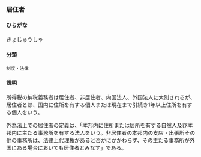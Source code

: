 <div style="display:none;">

## [あ行](securities-terms?id=あ行)
## [か行](securities-terms?id=か行)

</div>

### 居住者

#### ひらがな

きょじゅうしゃ

#### 分類

`制度・法律`

#### 説明

所得税の納税義務者は居住者、非居住者、内国法人、外国法人に大別されるが、居住者とは、国内に住所を有する個人または現在まで引続き1年以上住所を有する個人をいう。
 
外為法上での居住者の定義は、「本邦内に住所または居所を有する自然人及び本邦内に主たる事務所を有する法人をいう。非居住者の本邦内の支店・出張所その他の事務所は、法律上代理権があると否かにかかわらず、その主たる事務所が外国にある場合においても居住者とみなす」である。 

<div style="display:none;">

## [さ行](securities-terms?id=さ行)
## [た行](securities-terms?id=た行)
## [な行](securities-terms?id=な行)
## [は行](securities-terms?id=は行)
## [ま行](securities-terms?id=ま行)
## [や行](securities-terms?id=や行)
## [ら行](securities-terms?id=ら行)
## [わ行](securities-terms?id=わ行)
## [英数字・記号](securities-terms?id=英数字・記号)

</div>

